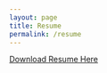 ```yaml
---
layout: page
title: Resume
permalink: /resume
---
```


<!-- <a href="{{site.url}}/resume" download="{{ site.github.url }}/assets/img/other/Thompson_Wong_Resume.pdf">Download Resume</a> -->



<a href="{{ site.github.url}}/assets/img/other/Thompson_Wong_Resume.pdf" download>Download Resume Here</a>

<!-- <a href="{{ site.github.url }}/assets/img/other/Thompson_Wong_Resume.pdf" download>Download Resume</a> -->



<object data="{{ site.github.url }}/assets/img/other/Thompson_Wong_Resume.pdf" width="680" height="932" type="application/pdf"></object>

<!-- <a> tag: <a href=”{{site.url}}/assets/img/other/Thompson_Wong_Resume.pdf” download>Download PDF</a> -->

